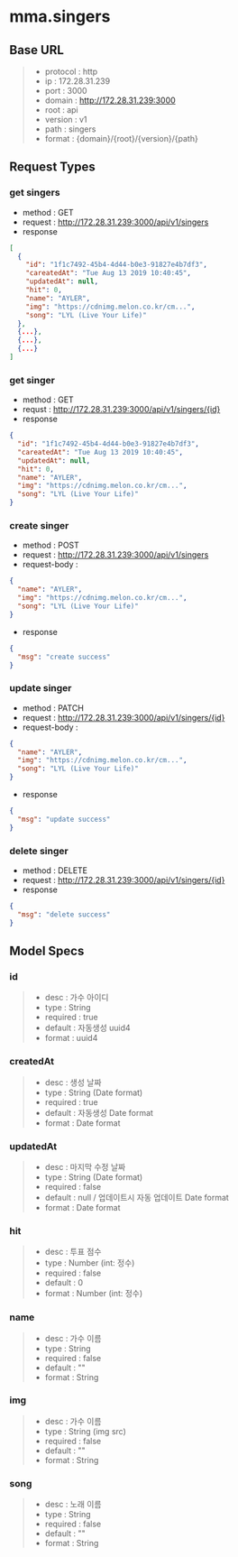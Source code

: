 # mma.singers

## Base URL

> - protocol : http
> - ip : 172.28.31.239
> - port : 3000
> - domain : http://172.28.31.239:3000
> - root : api
> - version : v1
> - path : singers
> - format : {domain}/{root}/{version}/{path}

## Request Types

### get singers

- method : GET
- request : http://172.28.31.239:3000/api/v1/singers
- response

```json
[
  {
    "id": "1f1c7492-45b4-4d44-b0e3-91827e4b7df3",
    "careatedAt": "Tue Aug 13 2019 10:40:45",
    "updatedAt": null,
    "hit": 0,
    "name": "AYLER",
    "img": "https://cdnimg.melon.co.kr/cm...",
    "song": "LYL (Live Your Life)"
  },
  {...},
  {...},
  {...}
]
```

### get singer

- method : GET
- requst : http://172.28.31.239:3000/api/v1/singers/{id}
- response

```json
{
  "id": "1f1c7492-45b4-4d44-b0e3-91827e4b7df3",
  "careatedAt": "Tue Aug 13 2019 10:40:45",
  "updatedAt": null,
  "hit": 0,
  "name": "AYLER",
  "img": "https://cdnimg.melon.co.kr/cm...",
  "song": "LYL (Live Your Life)"
}
```

### create singer

- method : POST
- request : http://172.28.31.239:3000/api/v1/singers
- request-body :

```json
{
  "name": "AYLER",
  "img": "https://cdnimg.melon.co.kr/cm...",
  "song": "LYL (Live Your Life)"
}
```

- response

```json
{
  "msg": "create success"
}
```

### update singer

- method : PATCH
- request : http://172.28.31.239:3000/api/v1/singers/{id}
- request-body :

```json
{
  "name": "AYLER",
  "img": "https://cdnimg.melon.co.kr/cm...",
  "song": "LYL (Live Your Life)"
}
```

- response

```json
{
  "msg": "update success"
}
```

### delete singer

- method : DELETE
- request : http://172.28.31.239:3000/api/v1/singers/{id}
- response

```json
{
  "msg": "delete success"
}
```

## Model Specs

### id

> - desc : 가수 아이디
> - type : String
> - required : true
> - default : 자동생성 uuid4
> - format : uuid4

### createdAt

> - desc : 생성 날짜
> - type : String (Date format)
> - required : true
> - default : 자동생성 Date format
> - format : Date format

### updatedAt

> - desc : 마지막 수정 날짜
> - type : String (Date format)
> - required : false
> - default : null / 업데이트시 자동 업데이트 Date format
> - format : Date format

### hit

> - desc : 투표 점수
> - type : Number (int: 정수)
> - required : false
> - default : 0
> - format : Number (int: 정수)

### name

> - desc : 가수 이름
> - type : String
> - required : false
> - default : ""
> - format : String

### img

> - desc : 가수 이름
> - type : String (img src)
> - required : false
> - default : ""
> - format : String

### song

> - desc : 노래 이름
> - type : String
> - required : false
> - default : ""
> - format : String
